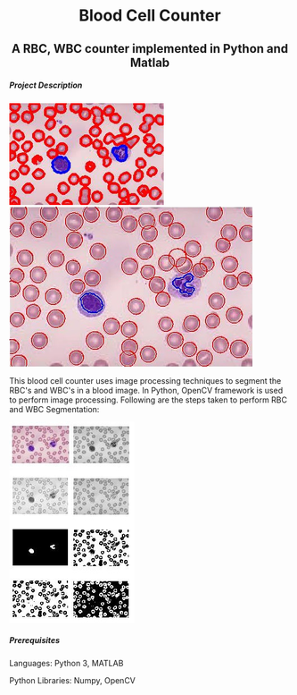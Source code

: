 <h1 align = "center"> Blood Cell Counter </h1>
<h2 align = "center"> A RBC, WBC counter implemented in Python and Matlab </h2>

<h5> Project Description </h5>
<img src="./images/python.jpg" alt="Project Output Python">
<img src="./images/matlab.jpg" alt="Project Output Matlab">
<p>This blood cell counter uses image processing techniques to segment the RBC's and WBC's in a blood image. In Python, OpenCV framework is used to perform image processing. Following are the steps taken to perform RBC and WBC Segmentation:</p>
<img src="./images/algo.jpg" alt="Algorithm">

<h5> Prerequisites </h5>
<p>Languages: Python 3, MATLAB</p>
<p>Python Libraries: Numpy, OpenCV</p>